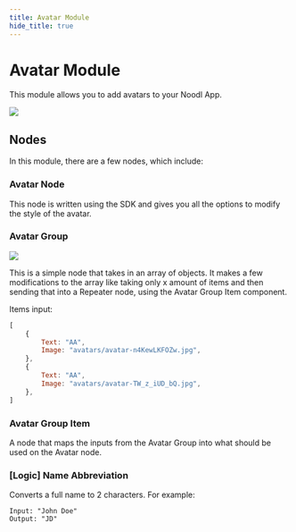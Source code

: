 ```yaml
---
title: Avatar Module
hide_title: true
---
```


# Avatar Module

This module allows you to add avatars to your Noodl App.

<div className="ndl-image-with-background l">

![](/library/modules/avatar/preview.png)

</div>

## Nodes
In this module, there are a few nodes, which include:

### Avatar Node
This node is written using the SDK and gives you all the options to modify the style of the avatar. 

### Avatar Group

<div className="ndl-image-with-background l">

![](/library/modules/avatar/avatar-group-node.png)

</div>

This is a simple node that takes in an array of objects.
It makes a few modifications to the array like taking only x amount of items and then sending that into a Repeater node,
using the Avatar Group Item component.

Items input:
```js
[
    {
        Text: "AA",
        Image: "avatars/avatar-n4KewLKFOZw.jpg",
    },
    {
        Text: "AA",
        Image: "avatars/avatar-TW_z_iUD_bQ.jpg",
    },
]
```

### Avatar Group Item
A node that maps the inputs from the Avatar Group into what should be used on the Avatar node.

### [Logic] Name Abbreviation
Converts a full name to 2 characters.
For example:
```
Input: "John Doe"
Output: "JD"
```
